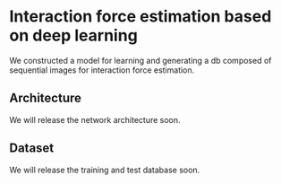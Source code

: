 # Interaction force estimation based on deep learning
We constructed a model for learning and generating a db composed of sequential images for interaction force estimation.
## Architecture
We will release the network architecture soon.
## Dataset
We will release the training and test database soon.
